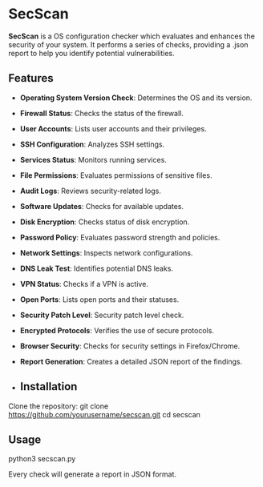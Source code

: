 # SecScan

**SecScan** is a OS configuration checker which evaluates and enhances the security of your system. It performs a series of checks, providing a .json report to help you identify potential vulnerabilities.

## Features

- **Operating System Version Check**: Determines the OS and its version.
- **Firewall Status**: Checks the status of the firewall.
- **User Accounts**: Lists user accounts and their privileges.
- **SSH Configuration**: Analyzes SSH settings.
- **Services Status**: Monitors running services.
- **File Permissions**: Evaluates permissions of sensitive files.
- **Audit Logs**: Reviews security-related logs.
- **Software Updates**: Checks for available updates.
- **Disk Encryption**: Checks status of disk encryption.
- **Password Policy**: Evaluates password strength and policies.
- **Network Settings**: Inspects network configurations.
- **DNS Leak Test**: Identifies potential DNS leaks.
- **VPN Status**: Checks if a VPN is active.
- **Open Ports**: Lists open ports and their statuses.
- **Security Patch Level**: Security patch level check.
- **Encrypted Protocols**: Verifies the use of secure protocols.
- **Browser Security**: Checks for security settings in Firefox/Chrome.
- **Report Generation**: Creates a detailed JSON report of the findings.

- ## Installation
   
Clone the repository:
   git clone https://github.com/yourusername/secscan.git
   cd secscan

## Usage
python3 secscan.py

Every check will generate a report in JSON format.
